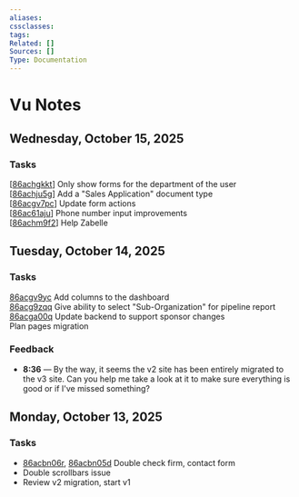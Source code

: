 ```yaml
---
aliases:
cssclasses:
tags:
Related: []
Sources: []
Type: Documentation
---
```

# Vu Notes
## Wednesday, October 15, 2025
### Tasks

[[86achgkkt](https://app.clickup.com/t/86achgkkt)] Only show forms for the department of the user  
[[86achju5g](https://app.clickup.com/t/86achju5g)] Add a "Sales Application" document type  
[[86acgv7pc](https://app.clickup.com/t/86acgv7pc)] Update form actions  
[[86ac61aju](https://app.clickup.com/t/86ac61aju)] Phone number input improvements  
[[86achm9f2](https://app.clickup.com/t/86achm9f2)] Help Zabelle

## Tuesday, October 14, 2025
### Tasks

[86acgv9yc](https://app.clickup.com/t/86acgv9yc) Add columns to the dashboard  
[86acg9zqq](https://app.clickup.com/t/86acg9zqq) Give ability to select "Sub-Organization" for pipeline report  
[86acga00q](https://app.clickup.com/t/86acga00q) Update backend to support sponsor changes  
Plan pages migration

### Feedback

- **8:36** — By the way, it seems the v2 site has been entirely migrated to the v3 site. Can you help me take a look at it to make sure everything is good or if I've missed something?

## Monday, October 13, 2025
### Tasks

- [86acbn06r](https://app.clickup.com/t/86acbn06r), [86acbn05d](https://app.clickup.com/t/86acbn05d) Double check firm, contact form  
- Double scrollbars issue  
- Review v2 migration, start v1  